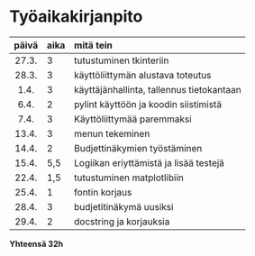 # Työaikakirjanpito

| päivä | aika | mitä tein  |
| :----:|:-----| :-----|
| 27.3. | 3    | tutustuminen tkinteriin |
| 28.3. | 3    | käyttöliittymän alustava toteutus |
| 1.4. | 3    | käyttäjänhallinta, tallennus tietokantaan |
| 6.4. | 2    | pylint käyttöön ja koodin siistimistä
| 7.4. | 3    | Käyttöliittymää paremmaksi
| 13.4. | 3   | menun tekeminen 
| 14.4. | 2   | Budjettinäkymien työstäminen
| 15.4. | 5,5  | Logiikan eriyttämistä ja lisää testejä
| 22.4. | 1,5 | tutustuminen matplotlibiin
| 25.4. | 1   | fontin korjaus 
| 28.4. | 3  | budjetitinäkymä uusiksi
| 29.4. | 2 | docstring ja korjauksia

**Yhteensä 32h**
